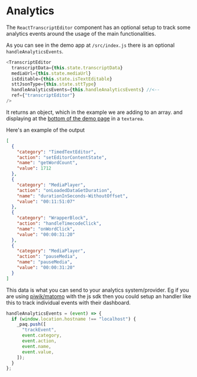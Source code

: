 # Analytics

The `ReactTranscriptEditor` component has an optional setup to track some analytics events around the usage of the main functionalities.

As you can see in the demo app at `/src/index.js` there is an optional `handleAnalyticsEvents`.

```js
<TranscriptEditor
  transcriptData={this.state.transcriptData}
  mediaUrl={this.state.mediaUrl}
  isEditable={this.state.isTextEditable}
  sttJsonType={this.state.sttType}
  handleAnalyticsEvents={this.handleAnalyticsEvents} //<--
  ref={"transcriptEditor"}
/>
```

It returns an object, which in the example we are adding to an array. and displaying at the [bottom of the demo page](https://bbc.github.io/react-transcript-editor/) in a `textarea`.

Here's an example of the output

```json
[
  {
    "category": "TimedTextEditor",
    "action": "setEditorContentState",
    "name": "getWordCount",
    "value": 1712
  },
  {
    "category": "MediaPlayer",
    "action": "onLoadedDataGetDuration",
    "name": "durationInSeconds-WithoutOffset",
    "value": "00:11:51:07"
  },
  {
    "category": "WrapperBlock",
    "action": "handleTimecodeClick",
    "name": "onWordClick",
    "value": "00:00:31:20"
  },
  {
    "category": "MediaPlayer",
    "action": "pauseMedia",
    "name": "pauseMedia",
    "value": "00:00:31:20"
  }
]
```

This data is what you can send to your analytics system/provider. Eg if you are using [piwik/matomo](https://matomo.org/free-software/) with the js sdk then you could setup an handler like this to track individual events with their dashboard.

```js
handleAnalyticsEvents = (event) => {
  if (window.location.hostname !== "localhost") {
    _paq.push([
      "trackEvent",
      event.category,
      event.action,
      event.name,
      event.value,
    ]);
  }
};
```
